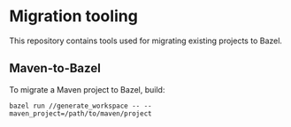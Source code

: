 # Migration tooling

This repository contains tools used for migrating existing projects to Bazel.

## Maven-to-Bazel

To migrate a Maven project to Bazel, build:

```
bazel run //generate_workspace -- --maven_project=/path/to/maven/project
```
